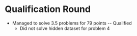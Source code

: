 # Qualification Round
- Managed to solve 3.5 problems for 79 points -- Qualified
    - Did not solve hidden dataset for problem 4